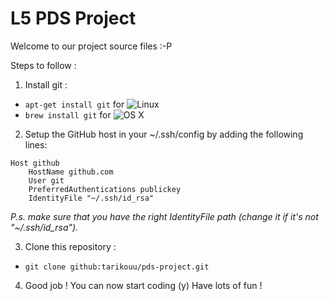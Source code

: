 L5 PDS Project
============

Welcome to our project source files :-P

Steps to follow :

 1. Install git :
 
  - `apt-get install git` for ![Linux](http://www.designosoft.com/icons/hosting/03%20Linux%20Web%20Hosting.png)
  - `brew install git` for ![OS X](http://www.belgium-gsm.com/BGimages/menu/apple.png)

 2. Setup the GitHub host in your ~/.ssh/config by adding the following lines:

  ```
  Host github
      HostName github.com
      User git
      PreferredAuthentications publickey
      IdentityFile "~/.ssh/id_rsa"
  ```
  *P.s. make sure that you have the right IdentityFile path (change it if it's not "~/.ssh/id_rsa").*
 
 3. Clone this repository :
 
  - `git clone github:tarikouu/pds-project.git`
 
 4. Good job ! You can now start coding (y) Have lots of fun !
